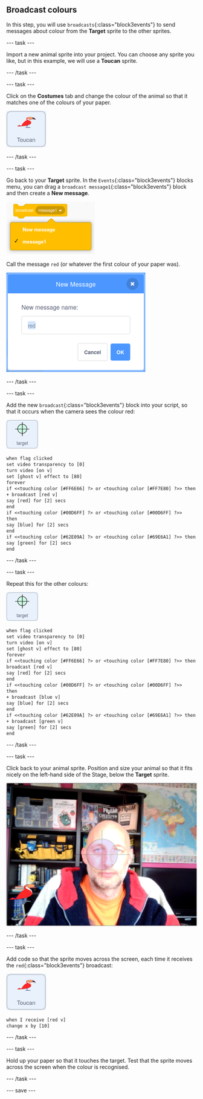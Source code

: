 ## Broadcast colours

In this step, you will use `broadcasts`{:class="block3events"} to send messages about colour from the **Target** sprite to the other sprites.

--- task ---

Import a new animal sprite into your project. You can choose any sprite you like, but in this example, we will use a **Toucan** sprite.

--- /task ---

--- task ---

Click on the **Costumes** tab and change the colour of the animal so that it matches one of the colours of your paper.

![image of the toucan sprite](images/animal-sprite.png)

--- /task ---

--- task ---

Go back to your **Target** sprite. In the `Events`{:class="block3events"} blocks menu, you can drag a `broadcast message1`{:class="block3events"} block and then create a **New message**.

![image of the menu selection for a broadcast block](images/new-message.png)

Call the message `red` (or whatever the first colour of your paper was).

![image showing the naming dialogue box, with red typed in](images/message-red.png)

--- /task ---

--- task ---

Add the new `broadcast`{:class="block3events"} block into your script, so that it occurs when the camera sees the colour red:

![image of target sprite](images/target-sprite.png)

```blocks3
when flag clicked
set video transparency to [0]
turn video [on v]
set [ghost v] effect to [80]
forever
if <<touching color [#FF6E66] ?> or <touching color [#FF7E80] ?>> then
+ broadcast [red v]
say [red] for [2] secs
end
if <<touching color [#00D6FF] ?> or <touching color [#00D6FF] ?>>  then
say [blue] for [2] secs
end
if <<touching color [#62E09A] ?> or <touching color [#69E6A1] ?>> then
say [green] for [2] secs
end
``` 

--- /task ---

--- task ---

Repeat this for the other colours:

![image of target sprite](images/target-sprite.png)

```blocks3
when flag clicked
set video transparency to [0]
turn video [on v]
set [ghost v] effect to [80]
forever
if <<touching color [#FF6E66] ?> or <touching color [#FF7E80] ?>> then
broadcast [red v]
say [red] for [2] secs
end
if <<touching color [#00D6FF] ?> or <touching color [#00D6FF] ?>>  then
+ broadcast [blue v]
say [blue] for [2] secs
end
if <<touching color [#62E09A] ?> or <touching color [#69E6A1] ?>> then
+ broadcast [green v]
say [green] for [2] secs
end
```
--- /task ---

--- task ---

Click back to your animal sprite. Position and size your animal so that it fits nicely on the left-hand side of the Stage, below the **Target** sprite.

![image showing animal sprite on lower left hand side of the stage](images/sprite-on-stage.png)

--- /task ---

--- task ---

Add code so that the sprite moves across the screen, each time it receives the `red`{:class="block3events"} broadcast:

![image of the toucan sprite](images/animal-sprite.png)

```blocks3
when I receive [red v]
change x by [10]
```

--- /task ---

--- task ---

Hold up your paper so that it touches the target. Test that the sprite moves across the screen when the colour is recognised.

--- /task ---

--- save ---






